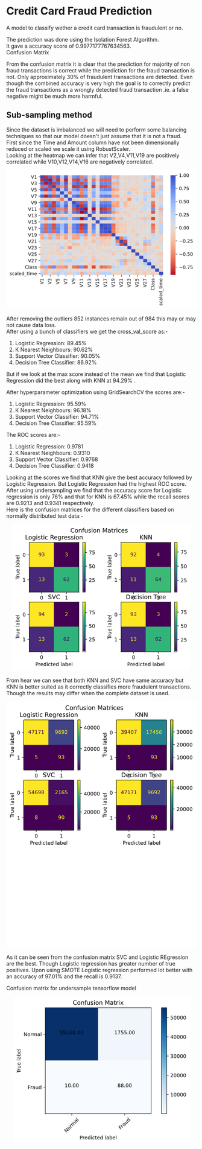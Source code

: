 # Credit Card Fraud Prediction

A model to classify wether a credit card transaction is fraudulent or no.

The prediction was done using the Isolation Forest Algorithm.  
It gave a accuracy score of 0.9977177767634563.  
Confusion Matrix  

From the confusion matrix it is clear that the prediction for majority of non fraud transactions is correct while the prediction for the fraud transaction is not. Only approximately 30% of fraudulent transactions are detected. Even though the combined accuracy is very high the goal is to correctly predict the fraud transactions as a wrongly detected fraud transaction .ie. a false negative might be much more harmful.  

## Sub-sampling method  
Since the dataset is imbalanced we will need to perform some balancing techniques so that our model doesn't just assume that it is not a fraud.  
First since the Time and Amount column have not been dimensionally reduced or scaled we scale it using RobustScaler.  
Looking at the heatmap we can infer that V2,V4,V11,V19 are positively correlated while V10,V12,V14,V16 are negatively correlated.  
 <p align="center">
  <img src="./images/heatmap.png" />  
</p> 

After removing the outliers 852 instances remain out of 984 this may or may not cause data loss.  
After using a bunch of classifiers we get the cross_val_score as:-
1. Logistic Regression: 89.45%
2. K Nearest Neighbours: 90.62%
3. Support Vector Classifier: 90.05%
4. Decision Tree Classifier: 86.92%

But if we look at the max score instead of the mean we find that Logistic Regression did the best along with KNN at 94.29%  .

After hyperparameter optimization using GridSearchCV the scores are:-
1. Logistic Regression: 95.59%
2. K Nearest Neighbours: 96.18%
3. Support Vector Classifier: 94.71%
4. Decision Tree Classifier: 95.59%

The ROC scores are:-
1. Logistic Regression: 0.9781
2. K Nearest Neighbours: 0.9310
3. Support Vector Classifier: 0.9768
4. Decision Tree Classifier: 0.9418

Looking at the scores we find that KNN give the best accuracy followed by Logistic Regression. But Logistic Regression had the highest ROC score.  
After using undersampling we find that the accuracy score for Logistic regression is only 76% and that for KNN is 67.45% while the recall scores are 0.9213 and 0.9341 respectively.  
Here is the confusion matrices for the different classifiers based on normally distributed test data:-
 <p align="center">
  <img src="./images/confmat_nd.png" />  
</p>  

From hear we can see that both KNN and SVC have same accuracy but KNN is better suited as it correctly classifies more fraudulent transactions. Though the results may differ when the complete dataset is used.  
 <p align="center">
  <img src="./images/confmatUS.png" />  
</p>  

As it can be seen from the confusion matrix SVC and Logistic REgression are the best. Though Logistic regression has greater number of true positives.
Upon using SMOTE Logistic regression performed lot better with an accuracy of 97.01% and the recall is 0.9137.  

Confusion matrix for undersample tensorflow model  
 <p align="center">
  <img src="./images/confmatnnus.png" />  
</p>   
